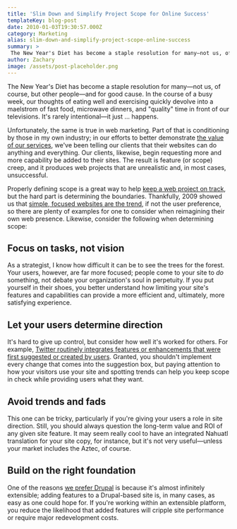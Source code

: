 ```yaml
---
title: 'Slim Down and Simplify Project Scope for Online Success'
templateKey: blog-post
date: 2010-01-03T19:30:57.000Z
category: Marketing
alias: slim-down-and-simplify-project-scope-online-success
summary: > 
 The New Year's Diet has become a staple resolution for many—not us, of course, but other people—and for good cause. In the course of a busy week, our thoughts of eating well and exercising quickly devolve into a maelstrom of fast food, microwave dinners, and "quality" time in front of our televisions. It's rarely intentional—it just ... happens.
author: Zachary
image: /assets/post-placeholder.png
---
```


The New Year's Diet has become a staple resolution for many—not us, of course, but other people—and for good cause. In the course of a busy week, our thoughts of eating well and exercising quickly devolve into a maelstrom of fast food, microwave dinners, and "quality" time in front of our televisions. It's rarely intentional—it just ... happens.

Unfortunately, the same is true in web marketing. Part of that is conditioning by those in my own industry; in our efforts to better demonstrate [the value of our services](/2009/05/19/economy-provides-even-more-incentive-consider-drupal), we've been telling our clients that their websites can do anything and everything. Our clients, likewise, begin requesting more and more capability be added to their sites. The result is feature (or scope) creep, and it produces web projects that are unrealistic and, in most cases, unsuccessful.

Properly defining scope is a great way to help [keep a web project on track](/2009/12/30/six-ways-keep-web-project-track), but the hard part is determining the boundaries. Thankfully, 2009 showed us that [simple, focused websites are the trend](http://news.cnet.com/2702-1023_3-443.html?tag=newsLeadStoriesArea.1), if not the user preference, so there are plenty of examples for one to consider when reimagining their own web presence. Likewise, consider the following when determining scope:

Focus on tasks, not vision
--------------------------

As a strategist, I know how difficult it can be to see the trees for the forest. Your users, however, are far more focused; people come to your site to _do_ something, not debate your organization's soul in perpetuity. If you put yourself in their shoes, you better understand how limiting your site's features and capabilities can provide a more efficient and, ultimately, more satisfying experience.

Let your users determine direction
----------------------------------

It's hard to give up control, but consider how well it's worked for others. For example, [Twitter routinely integrates features or enhancements that were first suggested or created by users](http://www.nytimes.com/2009/10/26/technology/internet/26twitter.html). Granted, you shouldn't implement every change that comes into the suggestion box, but paying attention to how your visitors use your site and spotting trends can help you keep scope in check while providing users what they want.

Avoid trends and fads
---------------------

This one can be tricky, particularly if you're giving your users a role in site direction. Still, you should always question the long-term value and ROI of any given site feature. It may seem really cool to have an integrated Nahuatl translation for your site copy, for instance, but it's not very useful—unless your market includes the Aztec, of course.

Build on the right foundation
-----------------------------

One of the reasons [we prefer Drupal](/2009/01/22/drupal-selling-points) is because it's almost infinitely extensible; adding features to a Drupal-based site is, in many cases, as easy as one could hope for. If you're working within an extensible platform, you reduce the likelihood that added features will cripple site performance or require major redevelopment costs.